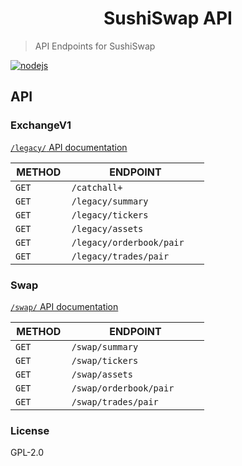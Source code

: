 <div align="center">

# SushiSwap API

</div>

> API Endpoints for SushiSwap

[![nodejs](https://github.com/manifoldfinance/sushiswap-api/actions/workflows/nodejs.yml/badge.svg)](https://github.com/manifoldfinance/sushiswap-api/actions/workflows/nodejs.yml)

## API

### ExchangeV1

[`/legacy/` API documentation](docs/API.md)

| METHOD 	| ENDPOINT               	 |
|--------	|------------------------	 |
| `GET    	`|`/catchall+`           	 |
| `GET    	`|`/legacy/summary        	`|
| `GET    	`|`/legacy/tickers        	`|
| `GET    	`|`/legacy/assets`        	 |
|` GET    	`|`/legacy/orderbook/pair 	`|
|` GET    	`|`/legacy/trades/pair    	`|



### Swap

[`/swap/` API documentation](docs/API.md)

| METHOD 	| ENDPOINT               	 |
|--------	|------------------------	 |
|` GET    	`|`/swap/summary          	`|
| `GET    	`|`/swap/tickers          	`|
| `GET    	`|`/swap/assets           	`|
| `GET    	`|`/swap/orderbook/pair   	`|
| `GET    	`|`/swap/trades/pair      	`|


### License

GPL-2.0
